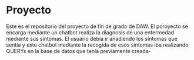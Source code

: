 # Proyecto
Este es el repositorio del proyecto de fin de grado de DAW.
El poroyecto se encarga mediante un chatbot realiza la diagnosis de una enfermedad mediante sus síntomas.
El usuario debía ir añadiendo los síntomas que sentía y este chatbot mediante la recogida de esos síntomas iba realizando QUERYs en la base de datos que tenía previamente creada-
